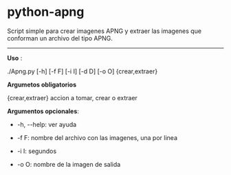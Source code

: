 # python-apng

Script simple para crear imagenes APNG y extraer las imagenes que conforman un archivo del tipo APNG.


------------


**Uso** : 

./Apng.py [-h] [-f F] [-i I] [-d D] [-o O] {crear,extraer}


**Argumetos obligatorios**

  {crear,extraer}  accion a tomar, crear o extraer

**Argumentos opcionales**:

- -h, --help:      ver ayuda

- -f  F:               nombre del archivo con las imagenes, una por linea

- -i  I:                 segundos

- -o  O:             nombre de la imagen de salida
